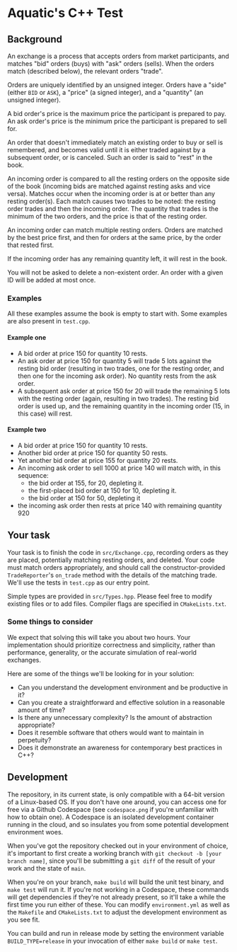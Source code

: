 # Aquatic's C++ Test

## Background
An exchange is a process that accepts orders from market participants, and matches "bid" orders (buys) with "ask" orders (sells). When the orders match (described below), the relevant orders "trade".

Orders are uniquely identified by an unsigned integer. Orders have a "side" (either `BID` or `ASK`), a "price" (a signed integer), and a "quantity" (an unsigned integer).

A bid order's price is the maximum price the participant is prepared to pay. An ask order's price is the minimum price the participant is prepared to sell for.

An order that doesn't immediately match an existing order to buy or sell is remembered, and becomes valid until it is either traded against by a subsequent order, or is canceled. Such an order is said to "rest" in the book.

An incoming order is compared to all the resting orders on the opposite side of the book (incoming bids are matched against resting asks and vice versa). Matches occur when the incoming order is at or better than any resting order(s). Each match causes two trades to be noted: the resting order trades and then the incoming order. The quantity that trades is the minimum of the two orders, and the price is that of the resting order.

An incoming order can match multiple resting orders. Orders are matched by the best price first, and then for orders at the same price, by the order that rested first.

If the incoming order has any remaining quantity left, it will rest in the book.

You will not be asked to delete a non-existent order. An order with a given ID will be added at most once.

### Examples

All these examples assume the book is empty to start with. Some examples are also present in `test.cpp`.

#### Example one

- A bid order at price 150 for quantity 10 rests.
- An ask order at price 150 for quantity 5 will trade 5 lots against the resting bid order (resulting in two trades, one for the resting order, and then one for the incoming ask order). No quantity rests from the ask order.
- A subsequent ask order at price 150 for 20 will trade the remaining 5 lots with the resting order (again, resulting in two trades). The resting bid order is used up, and the remaining quantity in the incoming order (15, in this case) will rest.

#### Example two

- A bid order at price 150 for quantity 10 rests.
- Another bid order at price 150 for quantity 50 rests.
- Yet another bid order at price 155 for quantity 20 rests.
- An incoming ask order to sell 1000 at price 140 will match with, in this sequence:
  - the bid order at 155, for 20, depleting it.
  - the first-placed bid order at 150 for 10, depleting it.
  - the bid order at 150 for 50, depleting it
- the incoming ask order then rests at price 140 with remaining quantity 920

## Your task

Your task is to finish the code in `src/Exchange.cpp`, recording orders as they are placed, potentially matching resting orders, and deleted. Your code must match orders appropriately, and should call the constructor-provided `TradeReporter`'s `on_trade` method with the details of the matching trade. We'll use the tests in `test.cpp` as our entry point.

Simple types are provided in `src/Types.hpp`. Please feel free to modify existing files or to add files. Compiler flags are specified in `CMakeLists.txt`.


### Some things to consider

We expect that solving this will take you about two hours. Your implementation should prioritize correctness and simplicity, rather than performance, generality, or the accurate simulation of real-world exchanges.

Here are some of the things we'll be looking for in your solution:
  * Can you understand the development environment and be productive in it?
  * Can you create a straightforward and effective solution in a reasonable amount of time?
  * Is there any unnecessary complexity? Is the amount of abstraction appropriate?
  * Does it resemble software that others would want to maintain in perpetuity?
  * Does it demonstrate an awareness for contemporary best practices in C++?

## Development

The repository, in its current state, is only compatible with a 64-bit version of a Linux-based OS. If you don't have one around, you can access one for free via a Github Codespace (see `codespace.png` if you're unfamiliar with how to obtain one). A Codespace is an isolated development container running in the cloud, and so insulates you from some potential development environment woes.

When you've got the repository checked out in your environment of choice, it's important to first create a working branch with `git checkout -b [your branch name]`, since you'll be submitting a `git diff` of the result of your work and the state of `main`.

When you're on your branch, `make build` will build the unit test binary, and `make test` will run it. If you're not working in a Codespace, these commands will get dependencies if they're not already present, so it'll take a while the first time you run either of these. You can modify `environment.yml` as well as the `Makefile` and `CMakeLists.txt` to adjust the development environment as you see fit.

You can build and run in release mode by setting the environment variable `BUILD_TYPE=release` in your invocation of either `make build` or `make test`.
